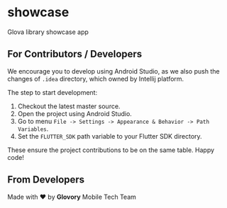# showcase

Glova library showcase app

## For Contributors / Developers

We encourage you to develop using Android Studio, as we also push the changes of `.idea` directory, which owned by Intellij platform.

The step to start development:

1. Checkout the latest master source.
2. Open the project using Android Studio.
3. Go to menu `File -> Settings -> Appearance & Behavior -> Path Variables`.
4. Set the `FLUTTER_SDK` path variable to your Flutter SDK directory.

These ensure the project contributions to be on the same table. Happy code!

## From Developers

Made with :heart: by **Glovory** Mobile Tech Team 
